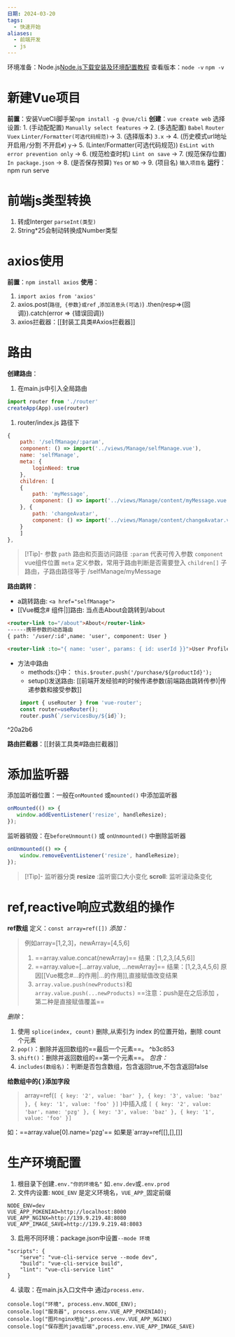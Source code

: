 ```yaml
---
日期: 2024-03-20
tags:
  - 快速开始
aliases:
  - 前端开发
  - js
---
```

环境准备：Node.js[Node.js下载安装及环境配置教程](https://blog.csdn.net/WHF__/article/details/129362462)
查看版本：`node -v` `npm -v`

# 新建Vue项目
**前置**：安装VueCli脚手架`npm install -g @vue/cli` 
**创建**：`vue create web`
选择设置:
	1. (手动配配置) `Manually select features` ->
	2. (多选配置) `Babel` `Router` `Vuex` `Linter/Formatter(可选代码规范)`->
	3. (选择版本) `3.x` ->
	4. (历史模式url地址开启用`/`分割 不开启`#`) `y`->
	5. (Linter/Formatter(可选代码规范)) `EsLint with error prevention only` ->
	6. (规范检查时机) `Lint on save` ->
	7. (规范保存位置) `In package.json` ->
	8. (是否保存预算) `Yes` or `NO` ->
	9. (项目名) `输入项目名` 
**运行**：npm run serve

# 前端js类型转换
1. 转成Interger `parseInt(类型)`
2. String\*25会制动转换成Number类型
# axios使用
**前置**：`npm install axios`
**使用**：
1. `import axios from 'axios'`
2. axios.post(`路径`,` {参数}或ref` ,`添加消息头(可选)`) .then(resp=>{回调}).catch(error => {错误回调})
3. axios拦截器：[[封装工具类#Axios拦截器]]

# 路由
**创建路由**：
1. 在main.js中引入全局路由
```js
import router from './router'
createApp(App).use(router)
```
1. router/index.js 路径下
```js fold:设置路由路径
{  
	path: '/selfManage/:param',  
	component: () => import('../views/Manage/selfManage.vue'),  
	name: 'selfManage',
	meta: {  
		loginNeed: true  
	},  
	children: [
	{  
		path: 'myMessage',  
		component: () => import('../views/Manage/content/myMessage.vue'),  
	}, {  
		path: 'changeAvatar',  
		component: () => import('../views/Manage/content/changeAvatar.vue')  
	}  
	]
},
```

> [!Tip]- 参数
> `path` 路由和页面访问路径 `:param` 代表可传入参数
> `component` vue组件位置
> `meta` 定义参数，常用于路由判断是否需要登入
> `children[]` 子路由，子路由路径等于 /selfManage/myMessage

**路由跳转**：
- a跳转路由: `<a href="selfManage">`
- [[Vue概念#<router-view > 组件|<router-link>]]路由: 当点击About会跳转到/about
```html fold:代码示例
<router-link to="/about">About</router-link>
------携带参数的动态路由
{ path: '/user/:id',name: 'user', component: User }

<router-link :to="{ name: 'user', params: { id: userId }}">User Profile</router-link>
```
- 方法中路由
	- methods:{}中： `this.$router.push('/purchase/${productId}');` 
	- setup()发送路由: [[前端开发经验#<router-view >的时候传递参数(前端路由跳转传参)|传递参数和接受参数]]
```js
	import { useRouter } from 'vue-router';
	const router=useRouter();
	router.push(`/servicesBuy/${id}`);
```
^20a2b6

**路由拦截器**：[[封装工具类#路由拦截器]]


# 添加监听器
 添加监听器位置：一般在`onMounted` 或`mounted()` 中添加监听器
 ```js
onMounted(() => {  
	window.addEventListener('resize', handleResize);  
});
 ```
 监听器销毁：在`beforeUnmount()` 或 `onUnmounted()` 中删除监听器
```js
onUnmounted(() => {  
	window.removeEventListener('resize', handleResize);  
});
```

> [!Tip]- 监听器分类
> **resize** :监听窗口大小变化
> **scroll**: 监听滚动条变化

# ref,reactive响应式数组的操作
**ref数组**
	定义：`const array=ref([])` 
*添加：*
>例如array=\[1,2,3\]，newArray=\[4,5,6\]
>1. ==array.value.concat(newArray)== 结果：\[1,2,3,\[4,5,6\]\]
>2. ==array.value=\[...array.value, ...newArray\]== 结果：\[1,2,3,4,5,6\] 原因[[Vue概念#...的作用|...的作用]],直接赋值改变结果
>3. `array.value.push(newProducts)`和`array.value.push(...newProducts)`
>==注意：push是在之后添加 ，第二种是直接赋值覆盖==

*删除*：
1. 使用 `splice(index, count)` 删除,从索引为 index 的位置开始，删除 count 个元素
2. `pop()`：删除并返回数组的==最后一个元素==。 ^b3c853
3.  `shift()`：删除并返回数组的==第一个元素==。
*包含：*
1. `includes(数组名)`：判断是否包含数组，包含返回true,不包含返回false

**给数组中的{ }添加字段**
>array=ref(`[ { key: '2', value: 'bar' }, { key: '3', value: 'baz' }, { key: '1', value: 'foo' }]`  )中插入成
>`[ { key: '2', value: 'bar'，name: 'pzg' }, { key: '3', value: 'baz' }, { key: '1', value: 'foo' }]`

如：==array.value\[0\].name='pzg'== 
如果是`array=ref[[],[],[]]


# 生产环境配置
1. 根目录下创建`.env."你的环境名"` 如`.env.dev`或`.env.prod`
2. 文件内设置: `NODE_ENV` 是定义环境名，`VUE_APP_`固定前缀
```
NODE_ENV=dev  
VUE_APP_POKENIAO=http://localhost:8000  
VUE_APP_NGINX=http://139.9.219.48:8080  
VUE_APP_IMAGE_SAVE=http://139.9.219.48:8083
```
3. 启用不同环境：package.json中设置`--mode 环境`
```
"scripts": {
	"serve": "vue-cli-service serve --mode dev",
	"build": "vue-cli-service build",
	"lint": "vue-cli-service lint"
}
```
4. 读取：在main.js入口文件中 通过`process.env.`
```
console.log("环境", process.env.NODE_ENV);  
console.log("服务器", process.env.VUE_APP_POKENIAO);  
console.log("图片nginx地址",process.env.VUE_APP_NGINX)  
console.log("保存图片java后端",process.env.VUE_APP_IMAGE_SAVE)
```